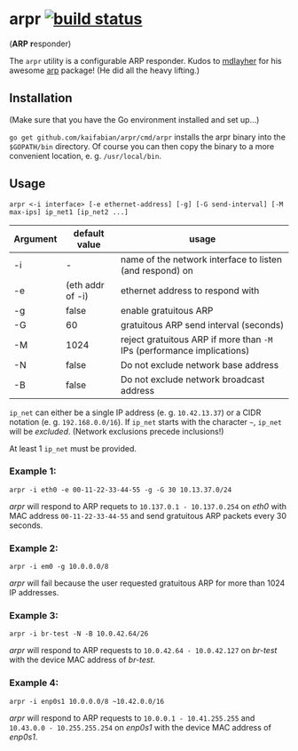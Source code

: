 arpr [![build status](https://travis-ci.org/kaifabian/arpr.svg?branch=master)](https://travis-ci.org/kaifabian/arpr)
=====

(**ARP** **r**esponder)

The `arpr` utility is a configurable ARP responder.
Kudos to [mdlayher](https://github.com/mdlayher) for his awesome [arp](https://github.com/mdlayher/arp) package!
(He did all the heavy lifting.)


## Installation

(Make sure that you have the Go environment installed and set up...)

`go get github.com/kaifabian/arpr/cmd/arpr` installs the arpr binary into the `$GOPATH/bin` directory.
Of course you can then copy the binary to a more convenient location, e. g. `/usr/local/bin`.


## Usage

`arpr <-i interface> [-e ethernet-address] [-g] [-G send-interval] [-M max-ips] ip_net1 [ip_net2 ...]`

| Argument | default value | usage |
| -------- | ------------- | ----- |
| -i | -   | name of the network interface to listen (and respond) on |
| -e | (eth addr of -i) | ethernet address to respond with |
| -g | false | enable gratuitous ARP |
| -G | 60 | gratuitous ARP send interval (seconds) |
| -M | 1024 | reject gratuitous ARP if more than `-M` IPs (performance implications) |
| -N | false | Do not exclude network base address |
| -B | false | Do not exclude network broadcast address |

`ip_net` can either be a single IP address (e. g. `10.42.13.37`) or a CIDR notation (e. g. `192.168.0.0/16`).
If `ip_net` starts with the character `~`, `ip_net` will be *excluded*.
(Network exclusions precede inclusions!)

At least 1 `ip_net` must be provided.

### Example 1:

`arpr -i eth0 -e 00-11-22-33-44-55 -g -G 30 10.13.37.0/24`

*arpr* will respond to ARP requets to `10.137.0.1 - 10.137.0.254` on *eth0* with MAC address `00-11-22-33-44-55` and send gratuitous ARP packets every 30 seconds.

### Example 2:

`arpr -i em0 -g 10.0.0.0/8`

*arpr* will fail because the user requested gratuitous ARP for more than 1024 IP addresses.

### Example 3:

`arpr -i br-test -N -B 10.0.42.64/26`

*arpr* will respond to ARP requests to `10.0.42.64 - 10.0.42.127` on *br-test* with the device MAC address of *br-test*.

### Example 4:

`arpr -i enp0s1 10.0.0.0/8 ~10.42.0.0/16`

*arpr* will respond to ARP requests to `10.0.0.1 - 10.41.255.255` and `10.43.0.0 - 10.255.255.254` on *enp0s1* with the device MAC address of *enp0s1*.
